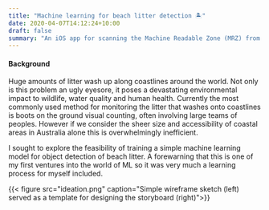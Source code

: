 ```yaml
---
title: "Machine learning for beach litter detection 🏝"
date: 2020-04-07T14:12:24+10:00
draft: false
summary: "An iOS app for scanning the Machine Readable Zone (MRZ) from a passport."
---
```


#### Background
Huge amounts of litter wash up along coastlines around the world. Not only is this problem an ugly eyesore, it poses a devastating environmental impact to wildlife, water quality and human health. Currently the most commonly used method for monitoring the litter that washes onto coastlines is boots on the ground visual counting, often involving large teams of peoples. However if we consider the sheer size and accessibility of coastal areas in Australia alone this is overwhelmingly inefficient.

I sought to explore the feasibility of training a simple machine learning model for object detection of beach litter. A forewarning that this is one of my first ventures into the world of ML so it was very much a learning process for myself included.  


{{< figure src="ideation.png" caption="Simple wireframe sketch (left) served as a template for designing the storyboard (right)">}}

